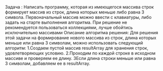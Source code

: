 
Задача :
Написать программу, которая из имеющегося массива строк формирует массив из строк, длина которых меньше либо равна 3 символа. Первоначальный массив можно ввести с клавиатуры, либо задать на старте выполнения алгоритма. При решение не рекомендуется пользоваться коллекциями, лучше обойтись исключительно массивами
Описание алгоритма решения:
Для решения этой задачи на формирование нового массива из строк, длина которых меньше или равна 3 символам, можно использовать следующий алгоритм:
1.Создаем пустой массив resultArray для хранения строк, удовлетворяющих условию.
2.Проходим по каждой строке в исходном массиве и проверяем ее длину.
3Если длина строки меньше или равна 3 символам, добавляем ее в resultArray.
